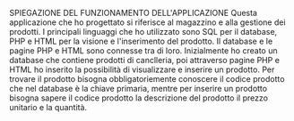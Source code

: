 SPIEGAZIONE DEL FUNZIONAMENTO DELL'APPLICAZIONE 
Questa applicazione che ho progettato si riferisce al magazzino e alla gestione dei prodotti.
I principali linguaggi che ho utilizzato sono SQL per il database, PHP e HTML per la visione e l'inserimento del prodotto.
Il database e le pagine PHP e HTML sono connesse tra di loro.
Inizialmente ho creato un database che contiene prodotti di canclleria, 
poi attraverso pagine PHP e HTML ho inserito la possibilità di visualizzare e inserire un prodotto.
Per trovare il prodotto bisogna obbligatoriemente conoscere il codice prodotto che nel database è la chiave primaria,
mentre per inserire un prodotto bisogna sapere il codice prodotto la descrizione del prodotto il prezzo unitario e la quantità.
